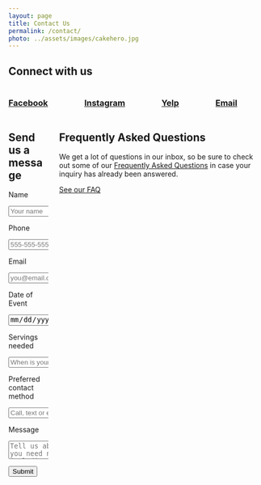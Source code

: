 ```yaml
---
layout: page
title: Contact Us
permalink: /contact/
photo: ../assets/images/cakehero.jpg
---
```


<div class="container">
	<h2>Connect with us</h2>
	<div class="columns has-text-centered is-multiline">
		<div class="column is-one-quarter-desktop is-half-tablet"><a href="http://www.facebook.com/GloriousSugarCreations/" target="_blank"><i class="fa fa-facebook-square fa-5x" aria-hidden="true"></i><h3>Facebook</h3></a></div>
		<div class="column is-one-quarter-desktop is-half-tablet"><a href="http://www.instagram.com/glorioussugarcreations/" target="_blank"><i class="fa fa-instagram fa-5x" aria-hidden="true"></i><h3>Instagram</h3></a></div>
		<div class="column is-one-quarter-desktop is-half-tablet"><a href="http://www.yelp.com/biz/glorious-sugar-creations-south-bend" target="_blank"><i class="fa fa-yelp fa-5x" aria-hidden="true"></i><h3>Yelp</h3></a></div>
		<div class="column is-one-quarter-desktop is-half-tablet"><a href="mailto:gscreations12@yahoo.com" target="_blank"><i class="fa fa-envelope fa-5x" aria-hidden="true"></i><h3>Email</h3></a></div>
	</div>
</div>

<div class="columns give-me-space">
	<div class="column is-7">
		<form method="POST" action="http://formspree.io/gscreations12@yahoo.com" id="contact-form" role="form">
		    <h2>Send us a message</h2>
		    <label class="label">Name</label>
		    <p class="control">
		      <input class="input" type="text" name="from" placeholder="Your name" required aria-required="true">
		    </p>
		    <label class="label">Phone</label>
		    <p class="control has-icon has-icon-right">
		      <input class="input" type="email" name="phone" placeholder="555-555-5555" required aria-required="true">
		    </p>
		    <label class="label">Email</label>
		    <p class="control has-icon has-icon-right">
		      <input class="input" type="email" name="_replyto" placeholder="you@email.com" required aria-required="true">
		    </p>
		    <label class="label">Date of Event</label>
		    <p class="control">
		      <input class="input" type="date" name="date" placeholder="When is your event?">
		    </p>
		    <label class="label">Servings needed</label>
		    <p class="control">
		      <input class="input" type="number" name="quantity" placeholder="When is your event?">
		    </p>
		    <label class="label">Preferred contact method</label>
		    <p class="control">
		      <input class="input" type="text" name="contact" placeholder="Call, text or email?">
		    </p>
		    <label class="label">Message</label>
		    <p class="control">
		      <textarea class="textarea" type="text" name="text" placeholder="Tell us about what you need need including event details, color schemes and themes, flavors and links to relevant photos." required aria-required="true"></textarea>
		    </p>
		    <input type="text" name="_gotcha" style="display:none" />
		    <input type="hidden" name="_subject" value="New message from a GSC client!" />
		    <p class="control">
		      <a class="button is-primary" id="contact-submit" value="Send"><button type="submit">Submit</button></a>
		    </p>
		</form>
	</div>
	<div class="column is-one-third is-offset-1">
		<h2>Frequently Asked Questions</h2>
		<p>We get a lot of questions in our inbox, so be sure to check out some of our <a href="/faq" class="is-text-bold">Frequently Asked Questions</a> in case your inquiry has already been answered.</p>
		<a class="button is-primary is-medium give-me-space" href="/faq">See our FAQ</a>
	</div>
</div>



